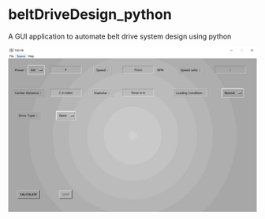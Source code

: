# beltDriveDesign_python
A GUI application to automate belt drive system design using python

![GUI Interface of the program](https://github.com/vsranjitroshan/beltDriveDesign_python/blob/master/images/tsd_screen.jpeg?raw=true)
